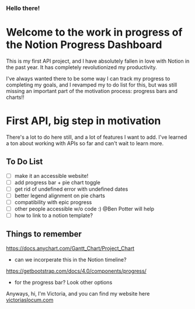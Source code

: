 ### Hello there!
# Welcome to the work in progress of the Notion Progress Dashboard

This is my first API project, and I have absolutely fallen in love with Notion in the past year. It has completely revolutionized my productivity.   

I've always wanted there to be some way I can track my progress to completing my goals, and I revamped my to do list for this, but was still missing an important part of the motivation process: progress bars and charts!!  

# First API, big step in motivation

There's a lot to do here still, and a lot of features I want to add. I've learned a ton about working with APIs so far and can't wait to learn more. 

## To Do List

- [ ] make it an accessible website!
- [ ] add progress bar + pie chart toggle
- [ ] get rid of undefined error with undefined dates
- [ ] better legend alignment on pie charts
- [ ] compatibility with epic progress
- [ ] other people accessible w/o code :) @Ben Potter will help
- [ ] how to link to a notion template?

## Things to remember

https://docs.anychart.com/Gantt_Chart/Project_Chart
- can we incorperate this in the Notion timeline?

https://getbootstrap.com/docs/4.0/components/progress/
- for the progress bar? Look other options


Anyways, hi, I'm Victoria, and you can find my website here [victoriaslocum.com](https://victoriaslocum.com)